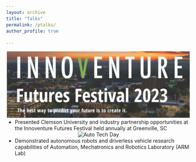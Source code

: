 ```yaml
---
layout: archive
title: "Talks"
permalink: /ptalks/
author_profile: true

---
```


<div class="image-container" style="text-align: center;">
  <img src="/images/innoventure.jpg" alt="Innoventure Futures Festival 2023" style="max-width: 500px;">
  <ul style="list-style-type: disc; text-align: left; margin: 0 auto; display: inline-block;">
    <li>Presented Clemson University and industry partnership opportunities at the Innoventure Futures Festival held annually at Greenville, SC</li>
  </ul>
 </div>

 <div class="image-container" style="text-align: center;">
  <img src="/images/autotechday.jpg" alt="Auto Tech Day" style="max-width: 500px;">
  <ul style="list-style-type: disc; text-align: left; margin: 0 auto; display: inline-block;">
    <li>Demonstrated autonomous robots and driverless vehicle research capabilities of Automation, Mechatronics and Robotics Laboratory (ARM Lab)</li>
  </ul>
 </div>
